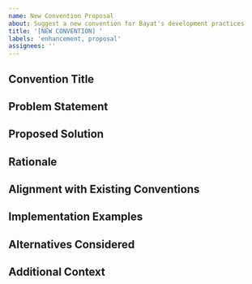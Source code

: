 ```yaml
---
name: New Convention Proposal
about: Suggest a new convention for Bayat's development practices
title: '[NEW CONVENTION] '
labels: 'enhancement, proposal'
assignees: ''
---
```


## Convention Title
<!-- A clear and specific title for the proposed convention -->

## Problem Statement
<!-- Clearly describe the problem this convention aims to solve -->

## Proposed Solution
<!-- Describe your proposed convention in detail -->

## Rationale
<!-- Why should we adopt this convention? What are the benefits? -->

## Alignment with Existing Conventions
<!-- How does this proposal align with or complement existing conventions? -->

## Implementation Examples
<!-- Provide concrete examples of how this convention would be implemented -->

## Alternatives Considered
<!-- What alternative approaches have you considered? -->

## Additional Context
<!-- Add any other context, screenshots, or examples about the proposal here --> 